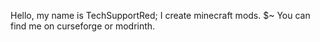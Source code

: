 Hello, my name is TechSupportRed; I create minecraft mods.
$~ You can find me on curseforge or modrinth.
